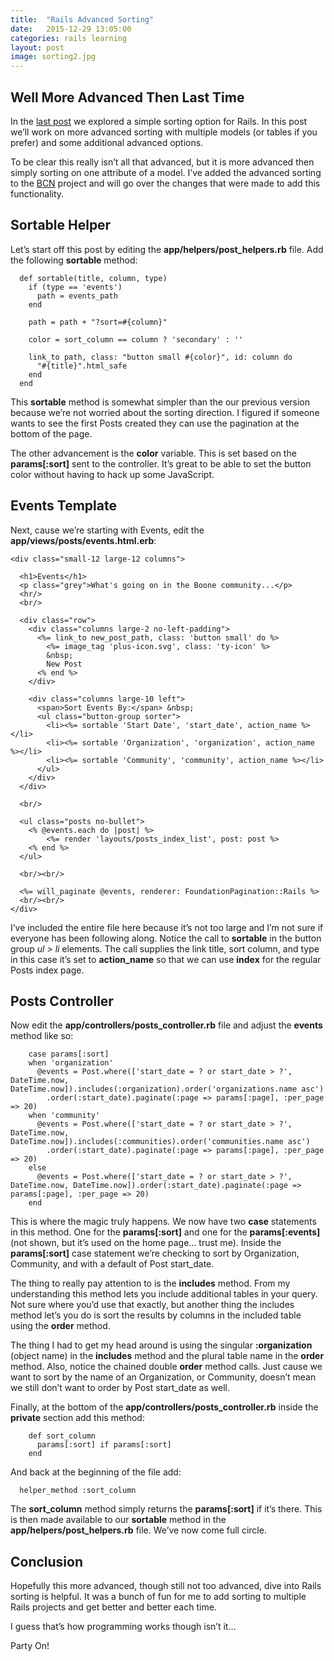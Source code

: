 ```yaml
---
title:  "Rails Advanced Sorting"
date:   2015-12-29 13:05:00
categories: rails learning
layout: post
image: sorting2.jpg
---
```


## Well More Advanced Then Last Time

In the [last post](http://devblog.thehoick.com/rails/learning/2015/12/24/rails-sorting.html) we explored a simple sorting option for Rails.  In this post we’ll work on more advanced sorting with multiple models (or tables if you prefer) and some additional advanced options.

To be clear this really isn’t all that advanced, but it is more advanced then simply sorting on one attribute of a model.  I’ve added the advanced sorting to the [BCN](https://github.com/asommer70/bcn) project and will go over the changes that were made to add this functionality.

<!--more-->

## Sortable Helper

Let’s start off this post by editing the **app/helpers/post_helpers.rb** file.  Add the following **sortable** method:

```
  def sortable(title, column, type)
    if (type == 'events')
      path = events_path
    end

    path = path + "?sort=#{column}"

    color = sort_column == column ? 'secondary' : ''

    link_to path, class: "button small #{color}", id: column do
      "#{title}".html_safe
    end
  end
```

This **sortable** method is somewhat simpler than the our previous version because we’re not worried about the sorting direction.  I figured if someone wants to see the first Posts created they can use the pagination at the bottom of the page.

The other advancement is the **color** variable.  This is set based on the **params[:sort]** sent to the controller.  It’s great to be able to set the button color without having to hack up some JavaScript.

## Events Template

Next, cause we’re starting with Events, edit the **app/views/posts/events.html.erb**:

```
<div class="small-12 large-12 columns">

  <h1>Events</h1>
  <p class="grey">What's going on in the Boone community...</p>
  <hr/>
  <br/>

  <div class="row">
    <div class="columns large-2 no-left-padding">
      <%= link_to new_post_path, class: 'button small' do %>
        <%= image_tag 'plus-icon.svg', class: 'ty-icon' %>
        &nbsp;
        New Post
      <% end %>
    </div>

    <div class="columns large-10 left">
      <span>Sort Events By:</span> &nbsp;
      <ul class="button-group sorter">
        <li><%= sortable 'Start Date', 'start_date', action_name %></li>
        <li><%= sortable 'Organization', 'organization', action_name %></li>
        <li><%= sortable 'Community', 'community', action_name %></li>
      </ul>
    </div>
  </div>

  <br/>

  <ul class="posts no-bullet">
    <% @events.each do |post| %>
        <%= render 'layouts/posts_index_list', post: post %>
    <% end %>
  </ul>

  <br/><br/>

  <%= will_paginate @events, renderer: FoundationPagination::Rails %>
  <br/><br/>
</div>
```

I’ve included the entire file here because it’s not too large and I’m not sure if everyone has been following along.  Notice the call to **sortable** in the button group *ul > li* elements.  The call supplies the link title, sort column, and type in this case it’s set to **action_name** so that we can use **index** for the regular Posts index page.

## Posts Controller

Now edit the **app/controllers/posts_controller.rb** file and adjust the **events** method like so:

```
    case params[:sort]
    when 'organization'
      @events = Post.where(['start_date = ? or start_date > ?', DateTime.now, DateTime.now]).includes(:organization).order('organizations.name asc')
        .order(:start_date).paginate(:page => params[:page], :per_page => 20)
    when 'community'
      @events = Post.where(['start_date = ? or start_date > ?', DateTime.now, DateTime.now]).includes(:communities).order('communities.name asc')
        .order(:start_date).paginate(:page => params[:page], :per_page => 20)
    else
      @events = Post.where(['start_date = ? or start_date > ?', DateTime.now, DateTime.now]).order(:start_date).paginate(:page => params[:page], :per_page => 20)
    end
```

This is where the magic truly happens.  We now have two **case** statements in this method.  One for the **params[:sort]** and one for the **params[:events]** (not shown, but it’s used on the home page… trust me).  Inside the **params[:sort]** case statement we’re checking to sort by Organization, Community, and with a default of Post start_date.

The thing to really pay attention to is the **includes** method.  From my understanding this method lets you include additional tables in your query.  Not sure where you’d use that exactly, but another thing the includes method let’s you do is sort the results by columns in the included table using the **order** method.

The thing I had to get my head around is using the singular **:organization** (object name) in the **includes** method and the plural table name in the **order** method.   Also, notice the chained double **order** method calls.  Just cause we want to sort by the name of an Organization, or Community, doesn’t mean we still don’t want to order by Post start_date as well.

Finally, at the bottom of the **app/controllers/posts_controller.rb** inside the **private** section add this method:

```
    def sort_column
      params[:sort] if params[:sort]
    end
```

And back at the beginning of the file add:

```
  helper_method :sort_column
```

The **sort_column** method simply returns the **params[:sort]** if it’s there.  This is then made available to our **sortable** method in the **app/helpers/post_helpers.rb** file.  We’ve now come full circle.

## Conclusion

Hopefully this more advanced, though still not too advanced, dive into Rails sorting is helpful.  It was a bunch of fun for me to add sorting to multiple Rails projects and get better and better each time.

I guess that’s how programming works though isn’t it…

Party On!
